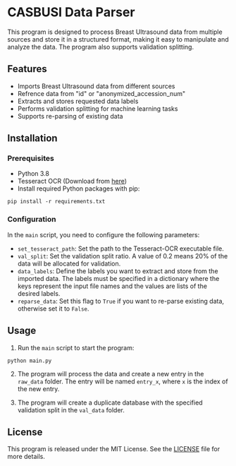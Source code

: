 # CASBUSI Data Parser

This program is designed to process Breast Ultrasound data from multiple sources and store it in a structured format, making it easy to manipulate and analyze the data. The program also supports validation splitting.

## Features

- Imports Breast Ultrasound data from different sources
- Refrence data from "id" or "anonymized_accession_num"
- Extracts and stores requested data labels
- Performs validation splitting for machine learning tasks
- Supports re-parsing of existing data

## Installation

### Prerequisites

- Python 3.8
- Tesseract OCR (Download from [here](https://github.com/UB-Mannheim/tesseract/wiki))
- Install required Python packages with pip:

```
pip install -r requirements.txt
```

### Configuration

In the `main` script, you need to configure the following parameters:

- `set_tesseract_path`: Set the path to the Tesseract-OCR executable file.
- `val_split`: Set the validation split ratio. A value of 0.2 means 20% of the data will be allocated for validation.
- `data_labels`: Define the labels you want to extract and store from the imported data. The labels must be specified in a dictionary where the keys represent the input file names and the values are lists of the desired labels.
- `reparse_data`: Set this flag to `True` if you want to re-parse existing data, otherwise set it to `False`.

## Usage

1. Run the `main` script to start the program:

```
python main.py
```

2. The program will process the data and create a new entry in the `raw_data` folder. The entry will be named `entry_x`, where `x` is the index of the new entry.

3. The program will create a duplicate database with the specified validation split in the `val_data` folder.


## License

This program is released under the MIT License. See the [LICENSE](LICENSE) file for more details.



